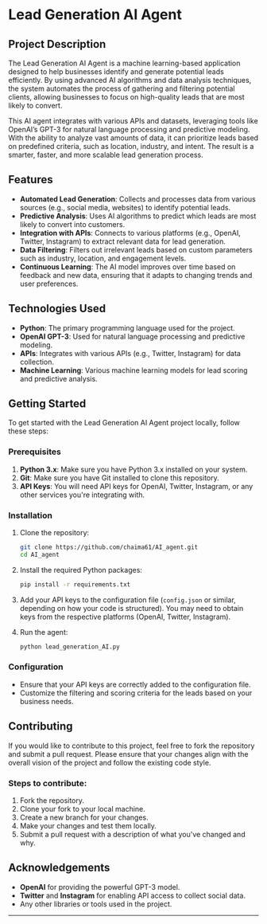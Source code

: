 

# Lead Generation AI Agent

## Project Description

The Lead Generation AI Agent is a machine learning-based application designed to help businesses identify and generate potential leads efficiently. By using advanced AI algorithms and data analysis techniques, the system automates the process of gathering and filtering potential clients, allowing businesses to focus on high-quality leads that are most likely to convert.

This AI agent integrates with various APIs and datasets, leveraging tools like OpenAI’s GPT-3 for natural language processing and predictive modeling. With the ability to analyze vast amounts of data, it can prioritize leads based on predefined criteria, such as location, industry, and intent. The result is a smarter, faster, and more scalable lead generation process.

## Features

- **Automated Lead Generation**: Collects and processes data from various sources (e.g., social media, websites) to identify potential leads.
- **Predictive Analysis**: Uses AI algorithms to predict which leads are most likely to convert into customers.
- **Integration with APIs**: Connects to various platforms (e.g., OpenAI, Twitter, Instagram) to extract relevant data for lead generation.
- **Data Filtering**: Filters out irrelevant leads based on custom parameters such as industry, location, and engagement levels.
- **Continuous Learning**: The AI model improves over time based on feedback and new data, ensuring that it adapts to changing trends and user preferences.

## Technologies Used

- **Python**: The primary programming language used for the project.
- **OpenAI GPT-3**: Used for natural language processing and predictive modeling.
- **APIs**: Integrates with various APIs (e.g., Twitter, Instagram) for data collection.
- **Machine Learning**: Various machine learning models for lead scoring and predictive analysis.

## Getting Started

To get started with the Lead Generation AI Agent project locally, follow these steps:

### Prerequisites

1. **Python 3.x**: Make sure you have Python 3.x installed on your system.
2. **Git**: Make sure you have Git installed to clone this repository.
3. **API Keys**: You will need API keys for OpenAI, Twitter, Instagram, or any other services you're integrating with.

### Installation

1. Clone the repository:

   ```bash
   git clone https://github.com/chaima61/AI_agent.git
   cd AI_agent
   ```

2. Install the required Python packages:

   ```bash
   pip install -r requirements.txt
   ```

3. Add your API keys to the configuration file (`config.json` or similar, depending on how your code is structured). You may need to obtain keys from the respective platforms (OpenAI, Twitter, Instagram).

4. Run the agent:

   ```bash
   python lead_generation_AI.py
   ```

### Configuration

- Ensure that your API keys are correctly added to the configuration file.
- Customize the filtering and scoring criteria for the leads based on your business needs.

## Contributing

If you would like to contribute to this project, feel free to fork the repository and submit a pull request. Please ensure that your changes align with the overall vision of the project and follow the existing code style.

### Steps to contribute:

1. Fork the repository.
2. Clone your fork to your local machine.
3. Create a new branch for your changes.
4. Make your changes and test them locally.
5. Submit a pull request with a description of what you've changed and why.

## Acknowledgements

- **OpenAI** for providing the powerful GPT-3 model.
- **Twitter** and **Instagram** for enabling API access to collect social data.
- Any other libraries or tools used in the project.

---

